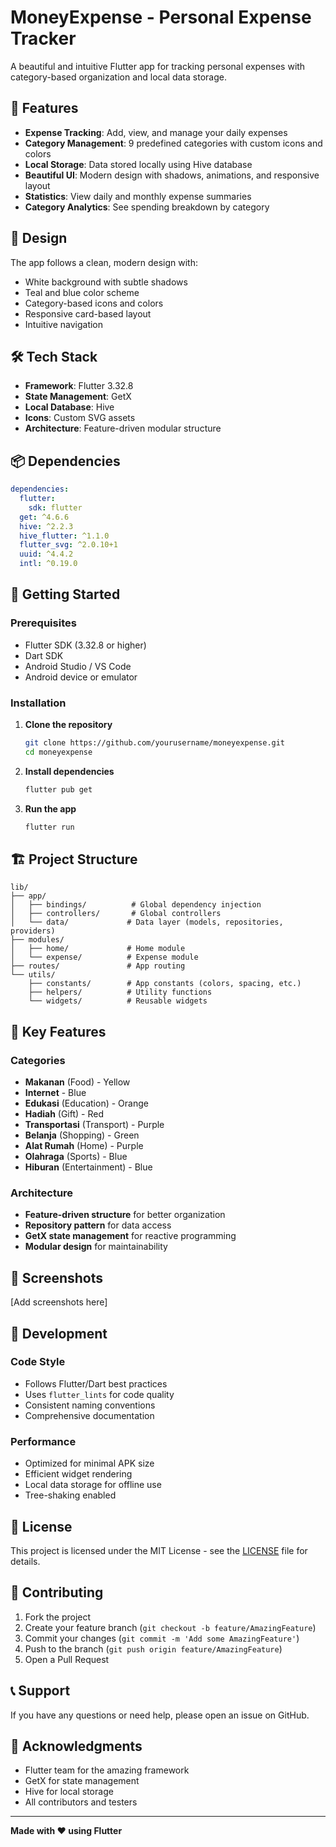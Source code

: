 # MoneyExpense - Personal Expense Tracker

A beautiful and intuitive Flutter app for tracking personal expenses with category-based organization and local data storage.

## 📱 Features

- **Expense Tracking**: Add, view, and manage your daily expenses
- **Category Management**: 9 predefined categories with custom icons and colors
- **Local Storage**: Data stored locally using Hive database
- **Beautiful UI**: Modern design with shadows, animations, and responsive layout
- **Statistics**: View daily and monthly expense summaries
- **Category Analytics**: See spending breakdown by category

## 🎨 Design

The app follows a clean, modern design with:
- White background with subtle shadows
- Teal and blue color scheme
- Category-based icons and colors
- Responsive card-based layout
- Intuitive navigation

## 🛠️ Tech Stack

- **Framework**: Flutter 3.32.8
- **State Management**: GetX
- **Local Database**: Hive
- **Icons**: Custom SVG assets
- **Architecture**: Feature-driven modular structure

## 📦 Dependencies

```yaml
dependencies:
  flutter:
    sdk: flutter
  get: ^4.6.6
  hive: ^2.2.3
  hive_flutter: ^1.1.0
  flutter_svg: ^2.0.10+1
  uuid: ^4.4.2
  intl: ^0.19.0
```

## 🚀 Getting Started

### Prerequisites

- Flutter SDK (3.32.8 or higher)
- Dart SDK
- Android Studio / VS Code
- Android device or emulator

### Installation

1. **Clone the repository**
   ```bash
   git clone https://github.com/yourusername/moneyexpense.git
   cd moneyexpense
   ```

2. **Install dependencies**
   ```bash
   flutter pub get
   ```

3. **Run the app**
   ```bash
   flutter run
   ```

## 🏗️ Project Structure

```
lib/
├── app/
│   ├── bindings/          # Global dependency injection
│   ├── controllers/       # Global controllers
│   └── data/             # Data layer (models, repositories, providers)
├── modules/
│   ├── home/             # Home module
│   └── expense/          # Expense module
├── routes/               # App routing
└── utils/
    ├── constants/        # App constants (colors, spacing, etc.)
    ├── helpers/          # Utility functions
    └── widgets/          # Reusable widgets
```

## 🎯 Key Features

### Categories
- **Makanan** (Food) - Yellow
- **Internet** - Blue
- **Edukasi** (Education) - Orange
- **Hadiah** (Gift) - Red
- **Transportasi** (Transport) - Purple
- **Belanja** (Shopping) - Green
- **Alat Rumah** (Home) - Purple
- **Olahraga** (Sports) - Blue
- **Hiburan** (Entertainment) - Blue

### Architecture
- **Feature-driven structure** for better organization
- **Repository pattern** for data access
- **GetX state management** for reactive programming
- **Modular design** for maintainability

## 📱 Screenshots

[Add screenshots here]

## 🔧 Development

### Code Style
- Follows Flutter/Dart best practices
- Uses `flutter_lints` for code quality
- Consistent naming conventions
- Comprehensive documentation

### Performance
- Optimized for minimal APK size
- Efficient widget rendering
- Local data storage for offline use
- Tree-shaking enabled

## 📄 License

This project is licensed under the MIT License - see the [LICENSE](LICENSE) file for details.

## 🤝 Contributing

1. Fork the project
2. Create your feature branch (`git checkout -b feature/AmazingFeature`)
3. Commit your changes (`git commit -m 'Add some AmazingFeature'`)
4. Push to the branch (`git push origin feature/AmazingFeature`)
5. Open a Pull Request

## 📞 Support

If you have any questions or need help, please open an issue on GitHub.

## 🙏 Acknowledgments

- Flutter team for the amazing framework
- GetX for state management
- Hive for local storage
- All contributors and testers

---

**Made with ❤️ using Flutter**